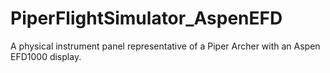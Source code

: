 # PiperFlightSimulator_AspenEFD
A physical instrument panel representative of a Piper Archer with an Aspen EFD1000 display.
